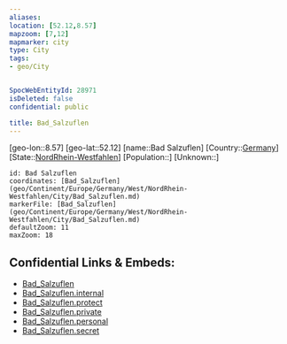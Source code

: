 ```yaml
---
aliases: 
location: [52.12,8.57]
mapzoom: [7,12] 
mapmarker: city 
type: City
tags:
- geo/City


SpocWebEntityId: 28971
isDeleted: false
confidential: public

title: Bad_Salzuflen
---
```

[geo-lon::8.57]
[geo-lat::52.12]
[name::Bad Salzuflen]
[Country::[Germany](geo/Continent/Europe/Germany.md)]
[State::[NordRhein-Westfahlen](NordRhein-Westfahlen)]
[Population::]
[Unknown::]


```leaflet
id: Bad Salzuflen
coordinates: [Bad_Salzuflen](geo/Continent/Europe/Germany/West/NordRhein-Westfahlen/City/Bad_Salzuflen.md)
markerFile: [Bad_Salzuflen](geo/Continent/Europe/Germany/West/NordRhein-Westfahlen/City/Bad_Salzuflen.md)
defaultZoom: 11 
maxZoom: 18
```


## Confidential Links & Embeds: 
- [Bad_Salzuflen](../../../../../../../../_public/geo/Continent/Europe/Germany/West/NordRhein-Westfahlen/City/Bad_Salzuflen.md) 
- [Bad_Salzuflen.internal](../../../../../../../../_internal/geo/Continent/Europe/Germany/West/NordRhein-Westfahlen/City/Bad_Salzuflen.internal.md) 
- [Bad_Salzuflen.protect](../../../../../../../../_protect/geo/Continent/Europe/Germany/West/NordRhein-Westfahlen/City/Bad_Salzuflen.protect.md) 
- [Bad_Salzuflen.private](../../../../../../../../_private/geo/Continent/Europe/Germany/West/NordRhein-Westfahlen/City/Bad_Salzuflen.private.md) 
- [Bad_Salzuflen.personal](../../../../../../../../_personal/geo/Continent/Europe/Germany/West/NordRhein-Westfahlen/City/Bad_Salzuflen.personal.md) 
- [Bad_Salzuflen.secret](../../../../../../../../_secret/geo/Continent/Europe/Germany/West/NordRhein-Westfahlen/City/Bad_Salzuflen.secret.md) 

